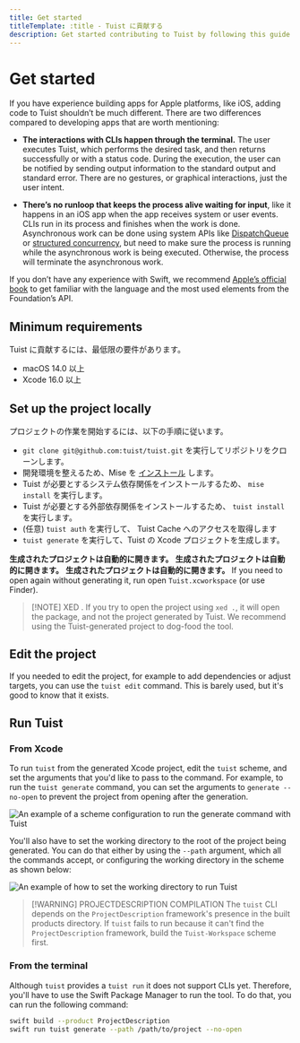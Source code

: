 ```yaml
---
title: Get started
titleTemplate: :title - Tuist に貢献する
description: Get started contributing to Tuist by following this guide.
---
```


<h1 id="get-started">Get started</h1>

If you have experience building apps for Apple platforms, like iOS, adding code to Tuist shouldn’t be much different. There are two differences compared to developing apps that are worth mentioning:

- **The interactions with CLIs happen through the terminal.** The user executes Tuist, which performs the desired task, and then returns successfully or with a status code. During the execution, the user can be notified by sending output information to the standard output and standard error. There are no gestures, or graphical interactions, just the user intent.

- **There’s no runloop that keeps the process alive waiting for input**, like it happens in an iOS app when the app receives system or user events. CLIs run in its process and finishes when the work is done. Asynchronous work can be done using system APIs like [DispatchQueue](https://developer.apple.com/documentation/dispatch/dispatchqueue) or [structured concurrency](https://developer.apple.com/tutorials/app-dev-training/managing-structured-concurrency), but need to make sure the process is running while the asynchronous work is being executed. Otherwise, the process will terminate the asynchronous work.

If you don’t have any experience with Swift, we recommend [Apple’s official book](https://docs.swift.org/swift-book/) to get familiar with the language and the most used elements from the Foundation’s API.

<h2 id="minimum-requirements">Minimum requirements</h2>

Tuist に貢献するには、最低限の要件があります。

- macOS 14.0 以上
- Xcode 16.0 以上

<h2 id="set-up-the-project-locally">Set up the project locally</h2>

プロジェクトの作業を開始するには、以下の手順に従います。

- `git clone git@github.com:tuist/tuist.git` を実行してリポジトリをクローンします。
- 開発環境を整えるため、Mise を [インストール](https://mise.jdx.dev/getting-started.html) します。
- Tuist が必要とするシステム依存関係をインストールするため、 `mise install` を実行します。
- Tuist が必要とする外部依存関係をインストールするため、 `tuist install` を実行します。
- (任意) `tuist auth` を実行して、 <LocalizedLink href="/guides/develop/build/cache">Tuist Cache</LocalizedLink> へのアクセスを取得します
- `tuist generate` を実行して、Tuist の Xcode プロジェクトを生成します。

**生成されたプロジェクトは自動的に開きます。** **生成されたプロジェクトは自動的に開きます。** **生成されたプロジェクトは自動的に開きます。** If you need to open again without generating it, run open `Tuist.xcworkspace` (or use Finder).

> [!NOTE] XED .
> If you try to open the project using `xed .`, it will open the package, and not the project generated by Tuist. We recommend using the Tuist-generated project to dog-food the tool.

<h2 id="edit-the-project">Edit the project</h2>

If you needed to edit the project, for example to add dependencies or adjust targets, you can use the <LocalizedLink href="/guides/develop/projects/editing">`tuist edit` command</LocalizedLink>. This is barely used, but it's good to know that it exists.

<h2 id="run-tuist">Run Tuist</h2>

<h3 id="from-xcode">From Xcode</h3>

To run `tuist` from the generated Xcode project, edit the `tuist` scheme, and set the arguments that you'd like to pass to the command. For example, to run the `tuist generate` command, you can set the arguments to `generate --no-open` to prevent the project from opening after the generation.

![An example of a scheme configuration to run the generate command with Tuist](/images/contributors/scheme-arguments.png)

You'll also have to set the working directory to the root of the project being generated. You can do that either by using the `--path` argument, which all the commands accept, or configuring the working directory in the scheme as shown below:

![An example of how to set the working directory to run Tuist](/images/contributors/scheme-working-directory.png)

> [!WARNING] PROJECTDESCRIPTION COMPILATION
> The `tuist` CLI depends on the `ProjectDescription` framework's presence in the built products directory. If `tuist` fails to run because it can't find the `ProjectDescription` framework, build the `Tuist-Workspace` scheme first.

<h3 id="from-the-terminal">From the terminal</h3>

Although `tuist` provides a `tuist run` it does not support CLIs yet. Therefore, you'll have to use the Swift Package Manager to run the tool. To do that, you can run the following command:

```bash
swift build --product ProjectDescription
swift run tuist generate --path /path/to/project --no-open
```
